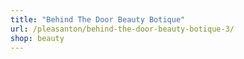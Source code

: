 ```yaml
---
title: "Behind The Door Beauty Botique"
url: /pleasanton/behind-the-door-beauty-botique-3/
shop: beauty
---
```

